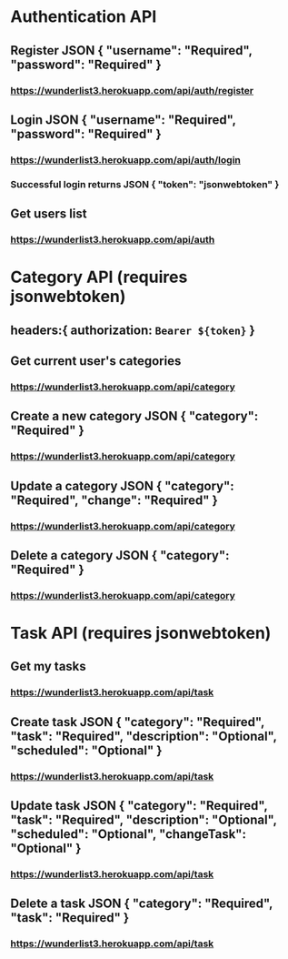 # Authentication API
## Register JSON { "username": "Required", "password": "Required" }
### https://wunderlist3.herokuapp.com/api/auth/register

## Login JSON { "username": "Required", "password": "Required" }
### https://wunderlist3.herokuapp.com/api/auth/login
### Successful login returns JSON { "token": "jsonwebtoken" }

## Get users list
### https://wunderlist3.herokuapp.com/api/auth

# Category API (requires jsonwebtoken)
## headers:{ authorization: `Bearer ${token}` }
## Get current user's categories
### https://wunderlist3.herokuapp.com/api/category

## Create a new category JSON { "category": "Required" }
### https://wunderlist3.herokuapp.com/api/category

## Update a category JSON { "category": "Required", "change": "Required" }
### https://wunderlist3.herokuapp.com/api/category

## Delete a category JSON { "category": "Required" }
### https://wunderlist3.herokuapp.com/api/category

# Task API (requires jsonwebtoken)
## Get my tasks
### https://wunderlist3.herokuapp.com/api/task

## Create task JSON { "category": "Required", "task": "Required", "description": "Optional", "scheduled": "Optional" }
### https://wunderlist3.herokuapp.com/api/task

## Update task JSON { "category": "Required", "task": "Required", "description": "Optional", "scheduled": "Optional", "changeTask": "Optional" }
### https://wunderlist3.herokuapp.com/api/task

## Delete a task JSON { "category": "Required", "task": "Required" }
### https://wunderlist3.herokuapp.com/api/task
